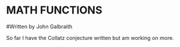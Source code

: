 # MATH FUNCTIONS

#Written by John Galbraith

So far I have the Collatz conjecture written but am working on more.

